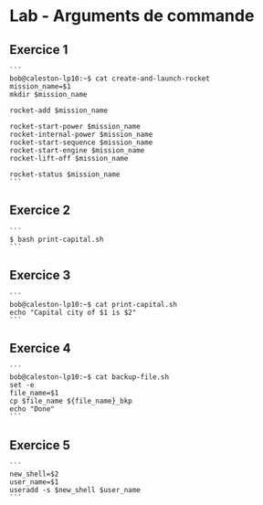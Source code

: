 # Lab - Arguments de commande

## Exercice 1

	```
	bob@caleston-lp10:~$ cat create-and-launch-rocket
	mission_name=$1
	mkdir $mission_name

	rocket-add $mission_name

	rocket-start-power $mission_name
	rocket-internal-power $mission_name
	rocket-start-sequence $mission_name
	rocket-start-engine $mission_name
	rocket-lift-off $mission_name

	rocket-status $mission_name
	```
  
## Exercice 2

	```
	$ bash print-capital.sh
	```
  
## Exercice 3
  
	```
	bob@caleston-lp10:~$ cat print-capital.sh
	echo "Capital city of $1 is $2"
	```
  
## Exercice 4
  
	```
	bob@caleston-lp10:~$ cat backup-file.sh
	set -e
	file_name=$1
	cp $file_name ${file_name}_bkp
	echo "Done"
	```
  
## Exercice 5
  
	```
	new_shell=$2
	user_name=$1
	useradd -s $new_shell $user_name
	```